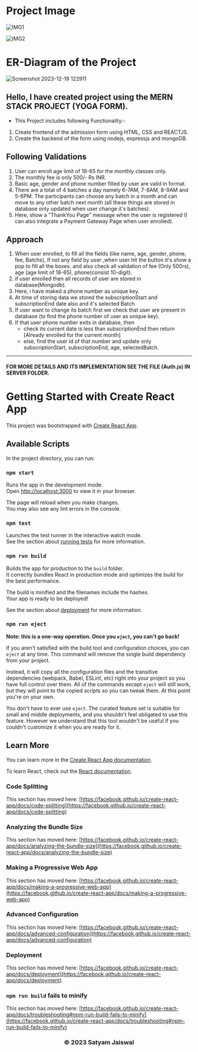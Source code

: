 # Project Image

![IMG1](https://github.com/Satyam-jsw/yoga_form/assets/96405804/8cf56900-1545-4a6d-8a05-ce6b14f16363)

![IMG2](https://github.com/Satyam-jsw/yoga_form/assets/96405804/a88d4ec8-45eb-450f-a440-2bd2749924e6)

# ER-Diagram of the Project
![Screenshot 2023-12-19 122911](https://github.com/Satyam-jsw/yoga_form/assets/96405804/a36ba63e-4418-453b-b28f-a6093be8be51)



## Hello, I have created project using the MERN STACK PROJECT (YOGA FORM).

- This Project includes following Functionality:-
1. Create frontend of the admission form using HTML, CSS and REACTJS.
2. Create the backend of the form using nodejs, expressjs and mongoDB.

## Following Validations 
1. User can enroll age limit of 18-65 for the monthly classes only.
2. The monthly fee is only 500/- Rs INR.
3. Basic age, gender and phone number filled by user are valid in format.
4. There are a total of 4 batches a day namely 6-7AM, 7-8AM, 8-9AM and 5-6PM. The participants can choose any batch in a month and can move to any other batch next
month (all these things are stored in database only updated when user change it's batches).
5. Here, show a "ThankYou Page"  message when the user is registered (I can also integrate a Payment Gateway Page when user enrolled).

## Approach
1. When user enrolled, to fill all the fields (like name, age, gender, phone, fee, Batchs), if not any field by user ,when user hit the button it's show a pop to fill all the boxes. and also check all validation of fee (Only 500rs), age (age limit of 18-65), phone(consist 10-digit).
2. if user enrolled then all records of user are stored in database(Mongodb).
3. Here, i have maked a phone number as unique key.
4. At time of storing data we stored the subscriptionStart and subscriptionEnd date also and it's selected Batch
5. If user want to change its batch first we check that user are present in database (to find the phone number of user as unique key).
6. If that user phone number exits in database, then
     * check its current date is less than subscriptionEnd then return [Already enrolled for the current month]
     * else, find the user id of that number and update only subscriptionStart, subscriptionEnd, age, selectedBatch.
<hr>

#### FOR MORE DETAILS AND ITS IMPLEMENTATION SEE THE FILE (Auth.js) IN SERVER FOLDER.

# Getting Started with Create React App

This project was bootstrapped with [Create React App](https://github.com/facebook/create-react-app).

## Available Scripts

In the project directory, you can run:

### `npm start`

Runs the app in the development mode.\
Open [http://localhost:3000](http://localhost:3000) to view it in your browser.

The page will reload when you make changes.\
You may also see any lint errors in the console.

### `npm test`

Launches the test runner in the interactive watch mode.\
See the section about [running tests](https://facebook.github.io/create-react-app/docs/running-tests) for more information.

### `npm run build`

Builds the app for production to the `build` folder.\
It correctly bundles React in production mode and optimizes the build for the best performance.

The build is minified and the filenames include the hashes.\
Your app is ready to be deployed!

See the section about [deployment](https://facebook.github.io/create-react-app/docs/deployment) for more information.

### `npm run eject`

**Note: this is a one-way operation. Once you `eject`, you can't go back!**

If you aren't satisfied with the build tool and configuration choices, you can `eject` at any time. This command will remove the single build dependency from your project.

Instead, it will copy all the configuration files and the transitive dependencies (webpack, Babel, ESLint, etc) right into your project so you have full control over them. All of the commands except `eject` will still work, but they will point to the copied scripts so you can tweak them. At this point you're on your own.

You don't have to ever use `eject`. The curated feature set is suitable for small and middle deployments, and you shouldn't feel obligated to use this feature. However we understand that this tool wouldn't be useful if you couldn't customize it when you are ready for it.

## Learn More

You can learn more in the [Create React App documentation](https://facebook.github.io/create-react-app/docs/getting-started).

To learn React, check out the [React documentation](https://reactjs.org/).

### Code Splitting

This section has moved here: [https://facebook.github.io/create-react-app/docs/code-splitting](https://facebook.github.io/create-react-app/docs/code-splitting)

### Analyzing the Bundle Size

This section has moved here: [https://facebook.github.io/create-react-app/docs/analyzing-the-bundle-size](https://facebook.github.io/create-react-app/docs/analyzing-the-bundle-size)

### Making a Progressive Web App

This section has moved here: [https://facebook.github.io/create-react-app/docs/making-a-progressive-web-app](https://facebook.github.io/create-react-app/docs/making-a-progressive-web-app)

### Advanced Configuration

This section has moved here: [https://facebook.github.io/create-react-app/docs/advanced-configuration](https://facebook.github.io/create-react-app/docs/advanced-configuration)

### Deployment

This section has moved here: [https://facebook.github.io/create-react-app/docs/deployment](https://facebook.github.io/create-react-app/docs/deployment)

### `npm run build` fails to minify

This section has moved here: [https://facebook.github.io/create-react-app/docs/troubleshooting#npm-run-build-fails-to-minify](https://facebook.github.io/create-react-app/docs/troubleshooting#npm-run-build-fails-to-minify)

<h3 align="center">&copy; 2023 Satyam Jaiswal</h3>
